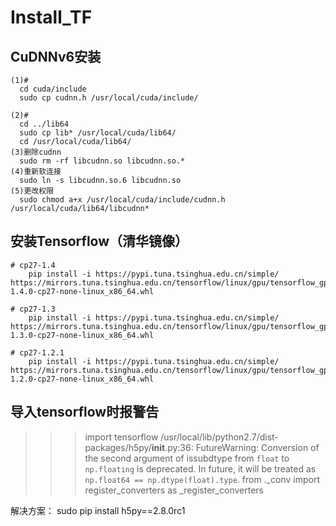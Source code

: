 # Install_TF


## CuDNNv6安装
    (1)#
      cd cuda/include
      sudo cp cudnn.h /usr/local/cuda/include/

    (2)# 
      cd ../lib64
      sudo cp lib* /usr/local/cuda/lib64/
      cd /usr/local/cuda/lib64/
    (3)删除cudnn
      sudo rm -rf libcudnn.so libcudnn.so.*
    (4)重新软连接
      sudo ln -s libcudnn.so.6 libcudnn.so
    (5)更改权限
      sudo chmod a+x /usr/local/cuda/include/cudnn.h  /usr/local/cuda/lib64/libcudnn*

## 安装Tensorflow（清华镜像）
    # cp27-1.4
        pip install -i https://pypi.tuna.tsinghua.edu.cn/simple/ https://mirrors.tuna.tsinghua.edu.cn/tensorflow/linux/gpu/tensorflow_gpu-1.4.0-cp27-none-linux_x86_64.whl

    # cp27-1.3
        pip install -i https://pypi.tuna.tsinghua.edu.cn/simple/ https://mirrors.tuna.tsinghua.edu.cn/tensorflow/linux/gpu/tensorflow_gpu-1.3.0-cp27-none-linux_x86_64.whl

    # cp27-1.2.1
        pip install -i https://pypi.tuna.tsinghua.edu.cn/simple/ https://mirrors.tuna.tsinghua.edu.cn/tensorflow/linux/gpu/tensorflow_gpu-1.2.0-cp27-none-linux_x86_64.whl

##  导入tensorflow时报警告
  >>> import tensorflow
  /usr/local/lib/python2.7/dist-packages/h5py/__init__.py:36: FutureWarning: Conversion of the second argument of issubdtype from `float` to `np.floating` is deprecated. In future, it will be treated as `np.float64 == np.dtype(float).type`.
  from ._conv import register_converters as _register_converters

  解决方案：
  sudo pip install h5py==2.8.0rc1






